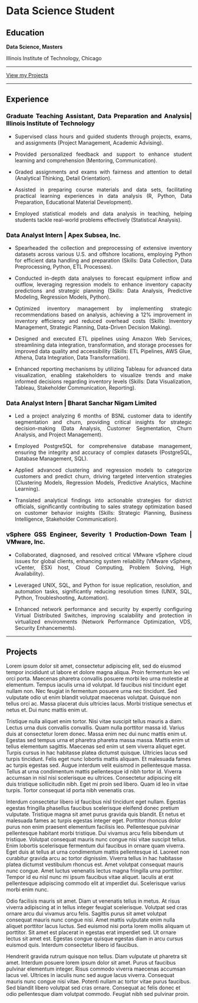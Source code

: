 # Data Science Student

<h2 id = "Projects" style="color:black;text-align:justify">Education</h2>
<b>Data Science, Masters</b>

Illinois Institute of Technology, Chicago


---------------------------------
[View my Projects](#Projects)

----------------------------------


<h2 id = "Projects" style="color:black;text-align:justify"> Experience </h2>
<h3 style="color:black;text-align:justify"> Graduate Teaching Assistant, Data Preparation and Analysis| Illinois Institute of Technology </h3>

- <p style="text-align:justify"> Supervised class hours and guided students through projects, exams, and assignments (Project Management, Academic Advising).</p>
- <p style="text-align:justify">Provided personalized feedback and support to enhance student learning and comprehension (Mentoring, Communication).</p>
- <p style="text-align:justify">Graded assignments and exams with fairness and attention to detail (Analytical Thinking, Detail Orientation).</p>
- <p style="text-align:justify">Assisted in preparing course materials and data sets, facilitating practical learning experiences in data analysis (R, Python, Data Preparation, Educational Material Development).</p>
- <p style="text-align:justify">Employed statistical models and data analysis in teaching, helping students tackle real-world problems effectively (Statistical Analysis).</p>


<h3 style="color:black;text-align:justify"> Data Analyst Intern | Apex Subsea, Inc. </h3>

- <p style="text-align:justify"> Spearheaded the collection and preprocessing of extensive inventory datasets across various U.S. and offshore locations, employing Python for efficient data handling and preparation (Skills: Data Collection, Data Preprocessing, Python, ETL Processes).</p>
- <p style="text-align:justify">Conducted in-depth data analyses to forecast equipment inflow and outflow, leveraging regression models to enhance inventory capacity predictions and strategic planning (Skills: Data Analysis, Predictive Modeling, Regression Models, Python).</p>
- <p style="text-align:justify">Optimized inventory management by implementing strategic recommendations based on analysis, achieving a 12% improvement in inventory efficiency and reduced overhead costs (Skills: Inventory Management, Strategic Planning, Data-Driven Decision Making).</p>
- <p style="text-align:justify">Designed and executed ETL pipelines using Amazon Web Services, streamlining data integration, transformation, and storage processes for improved data quality and accessibility (Skills: ETL Pipelines, AWS Glue, Athena, Data Integration, Data Transformation).</p>
- <p style="text-align:justify">Enhanced reporting mechanisms by utilizing Tableau for advanced data visualization, enabling stakeholders to visualize trends and make informed decisions regarding inventory levels (Skills: Data Visualization, Tableau, Stakeholder Communication, Reporting).</p>

<h3 style="color:black;text-align:justify"> Data Analyst Intern | Bharat Sanchar Nigam Limited </h3>     

- <p style="text-align:justify">Led a project analyzing 6 months of BSNL customer data to identify segmentation and churn, providing critical insights for strategic decision-making (Data Analysis, Customer Segmentation, Churn Analysis, and Project Management).</p>
- <p style="text-align:justify">Employed PostgreSQL for comprehensive database management, ensuring the integrity and accuracy of complex datasets (PostgreSQL, Database Management, SQL).</p>
- <p style="text-align:justify">Applied advanced clustering and regression models to categorize customers and predict churn, driving targeted intervention strategies (Clustering Models, Regression Models, Predictive Analytics, Machine Learning).</p>
- <p style="text-align:justify">Translated analytical findings into actionable strategies for district officials, significantly contributing to sales strategy optimization based on customer behavior insights (Skills: Strategic Planning, Business Intelligence, Stakeholder Communication).</p>

<h3 style="color:black;text-align:justify"> vSphere GSS Engineer, Severity 1 Production-Down Team | VMware, Inc. </h3>

- <p style="text-align:justify">Collaborated, diagnosed, and resolved critical VMware vSphere cloud issues for global clients, enhancing system reliability (VMware vSphere, vCenter, ESXi host, Cloud Computing, Problem Solving, High Availability).</p>
- <p style="text-align:justify">Leveraged UNIX, SQL, and Python for issue replication, resolution, and automation tasks, significantly reducing resolution times (UNIX, SQL, Python, Troubleshooting, Automation).</p>
- <p style="text-align:justify">Enhanced network performance and security by expertly configuring Virtual Distributed Switches, improving scalability and protection in virtualized environments (Network Performance Optimization, VDS, Security Enhancements).</p>



----------------------------------
<h2 id = "Projects" style="color:black;text-align:justify"> Projects </h2>

Lorem ipsum dolor sit amet, consectetur adipiscing elit, sed do eiusmod tempor incididunt ut labore et dolore magna aliqua. Proin fermentum leo vel orci porta. Maecenas pharetra convallis posuere morbi leo urna molestie at elementum. Tempus iaculis urna id volutpat. Id faucibus nisl tincidunt eget nullam non. Nec feugiat in fermentum posuere urna nec tincidunt. Sed vulputate odio ut enim blandit volutpat maecenas volutpat. Quisque non tellus orci ac. Massa placerat duis ultricies lacus. Morbi tristique senectus et netus et. Dui nunc mattis enim ut.

Tristique nulla aliquet enim tortor. Nisi vitae suscipit tellus mauris a diam. Lectus urna duis convallis convallis. Quam nulla porttitor massa id. Varius duis at consectetur lorem donec. Massa enim nec dui nunc mattis enim ut. Egestas sed tempus urna et pharetra pharetra massa massa. Mattis enim ut tellus elementum sagittis. Maecenas sed enim ut sem viverra aliquet eget. Turpis cursus in hac habitasse platea dictumst quisque. Ultricies lacus sed turpis tincidunt. Felis eget nunc lobortis mattis aliquam. Et malesuada fames ac turpis egestas sed. Augue interdum velit euismod in pellentesque massa. Tellus at urna condimentum mattis pellentesque id nibh tortor id. Viverra accumsan in nisl nisi scelerisque eu ultrices. Consectetur adipiscing elit duis tristique sollicitudin nibh. Eget mi proin sed libero. Quam id leo in vitae turpis. Tortor consequat id porta nibh venenatis cras.

Interdum consectetur libero id faucibus nisl tincidunt eget nullam. Egestas egestas fringilla phasellus faucibus scelerisque eleifend donec pretium vulputate. Tristique magna sit amet purus gravida quis blandit. Et netus et malesuada fames ac turpis egestas integer eget. Porttitor rhoncus dolor purus non enim praesent elementum facilisis leo. Pellentesque pulvinar pellentesque habitant morbi tristique. Dui vivamus arcu felis bibendum ut tristique. Volutpat consequat mauris nunc congue nisi vitae suscipit tellus. Enim lobortis scelerisque fermentum dui faucibus in ornare quam viverra. Eget duis at tellus at urna condimentum mattis pellentesque id. Laoreet non curabitur gravida arcu ac tortor dignissim. Viverra tellus in hac habitasse platea dictumst vestibulum rhoncus est. Amet volutpat consequat mauris nunc congue. Amet luctus venenatis lectus magna fringilla urna porttitor. Tempor id eu nisl nunc mi ipsum faucibus vitae aliquet. Iaculis at erat pellentesque adipiscing commodo elit at imperdiet dui. Scelerisque varius morbi enim nunc.

Odio facilisis mauris sit amet. Diam ut venenatis tellus in metus. At risus viverra adipiscing at in tellus integer feugiat scelerisque. Volutpat sed cras ornare arcu dui vivamus arcu felis. Sagittis purus sit amet volutpat consequat mauris nunc congue nisi. Amet mattis vulputate enim nulla aliquet porttitor lacus luctus. Sed euismod nisi porta lorem mollis aliquam ut porttitor. Sit amet est placerat in egestas erat imperdiet sed. Ut ornare lectus sit amet est. Egestas congue quisque egestas diam in arcu cursus euismod quis. Interdum consectetur libero id faucibus.

Hendrerit gravida rutrum quisque non tellus. Diam vulputate ut pharetra sit amet. Interdum posuere lorem ipsum dolor sit amet. Purus ut faucibus pulvinar elementum integer. Risus commodo viverra maecenas accumsan lacus vel. Ultrices in iaculis nunc sed augue lacus viverra. Consequat mauris nunc congue nisi vitae. Potenti nullam ac tortor vitae purus faucibus. Sed blandit libero volutpat sed cras ornare. Consequat ac felis donec et odio pellentesque diam volutpat commodo. Feugiat nibh sed pulvinar proin.




